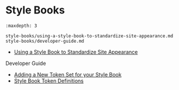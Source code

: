 # Style Books

```{toctree}
:maxdepth: 3

style-books/using-a-style-book-to-standardize-site-appearance.md
style-books/developer-guide.md
```

* [Using a Style Book to Standardize Site Appearance](./style-books/using-a-style-book-to-standardize-site-appearance.md)

Developer Guide

* [Adding a New Token Set for your Style Book](./style-books/developer-guide/adding-a-new-token-set-for-your-style-book.md)
* [Style Book Token Definitions](./style-books/developer-guide/style-book-token-definitions.md)